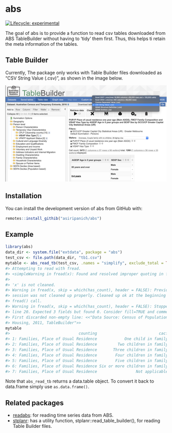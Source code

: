 
<!-- README.md is generated from README.Rmd. Please edit that file -->

# abs

<!-- badges: start -->

[![Lifecycle:
experimental](https://img.shields.io/badge/lifecycle-experimental-orange.svg)](https://www.tidyverse.org/lifecycle/#experimental)
<!-- badges: end -->

The goal of abs is to provide a function to read csv tables downloaded
from ABS TableBuilder without having to ‘tidy’ them first. Thus, this
helps ti retain the meta information of the tables.

## Table Builder

Currently, The package only works with Table Builder files downloaded as
“CSV String Value (.csv)”, as shown in the image below.

![pic](man/figures/download-tb-file.png)

## Installation

You can install the development version of abs from GitHub with:

``` r
remotes::install_githib("asiripanich/abs")
```

## Example

``` r
library(abs)
data_dir <- system.file("extdata", package = "abs")
test_csv <- file.path(data_dir, "tb1.csv")
mytable <- abs_read_tb(test_csv, .names = "simplify", exclude_total = TRUE)
#> Attempting to read with fread.
#> <simpleWarning in fread(x): Found and resolved improper quoting in first 100 rows. If the fields are not quoted (e.g. field separator does not appear within any field), try quote="" to avoid this warning.>
#> 
#> 'x' is not cleaned.
#> Warning in fread(x, skip = which(has_count), header = FALSE): Previous fread()
#> session was not cleaned up properly. Cleaned up ok at the beginning of this
#> fread() call.
#> Warning in fread(x, skip = which(has_count), header = FALSE): Stopped early on
#> line 20. Expected 3 fields but found 0. Consider fill=TRUE and comment.char=.
#> First discarded non-empty line: <<"Data Source: Census of Population and
#> Housing, 2011, TableBuilder">>
mytable
#>                              counting                           cacf      count
#> 1: Families, Place of Usual Residence            One child in family 16.0922299
#> 2: Families, Place of Usual Residence         Two children in family 15.1560423
#> 3: Families, Place of Usual Residence       Three children in family  5.8328819
#> 4: Families, Place of Usual Residence        Four children in family  1.5950983
#> 5: Families, Place of Usual Residence        Five children in family  0.3659169
#> 6: Families, Place of Usual Residence Six or more children in family  0.1763784
#> 7: Families, Place of Usual Residence                 Not applicable 60.7814864
```

Note that `abs_read_tb` returns a data.table object. To convert it back
to data.frame simply use `as.data.frame()`.

## Related packages

  - [readabs](https://github.com/MattCowgill/readabs): for reading time
    series data from ABS.
  - [stplanr](https://github.com/ropensci/stplanr): has a utility
    function, stplanr::read\_table\_builder(), for reading Table Builder
    files.
